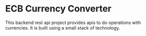 # ECB Currency Converter

This backend rest api project provides apis to do operations with currencies. It is built using a small stack of technology.